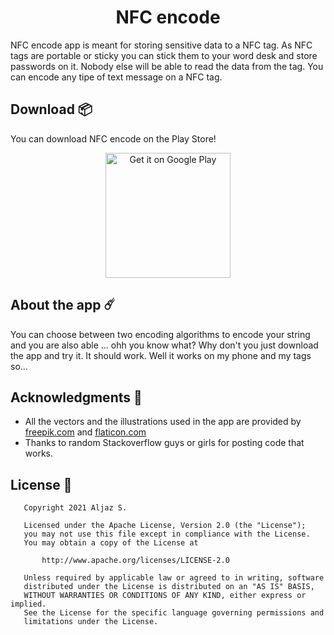 <div align="center">
  <h1>NFC encode</h1>
</div>

NFC encode app is meant for storing sensitive data to a NFC tag. As NFC tags are portable or sticky you can stick them to your word desk and store passwords on it. Nobody else will be able to read the data from the tag. You can encode any tipe of text message on a NFC tag.

## Download 📦

You can download NFC encode on the Play Store!

<div align="center"><a href="https://play.google.com/store/apps/details?id=com.aljazs.nfcTagApp"><img alt="Get it on Google Play" src="https://play.google.com/intl/en_us/badges/images/generic/en_badge_web_generic.png" width="200px"/></a></div>

## About the app ☄️

You can choose between two encoding algorithms to encode your string and you are also able ... ohh you know what? Why don't you just download the app and try it. It should work. Well it works on my phone and my tags so...

## Acknowledgments 🍺

- All the vectors and the illustrations used in the app are provided by [freepik.com](https://it.freepik.com/foto-vettori-gratuito/design) and  [flaticon.com](https://www.flaticon.com/) 
- Thanks to random Stackoverflow guys or girls for posting code that works.

## License 📄

```
   Copyright 2021 Aljaz S.

   Licensed under the Apache License, Version 2.0 (the "License");
   you may not use this file except in compliance with the License.
   You may obtain a copy of the License at

       http://www.apache.org/licenses/LICENSE-2.0

   Unless required by applicable law or agreed to in writing, software
   distributed under the License is distributed on an "AS IS" BASIS,
   WITHOUT WARRANTIES OR CONDITIONS OF ANY KIND, either express or implied.
   See the License for the specific language governing permissions and
   limitations under the License.
